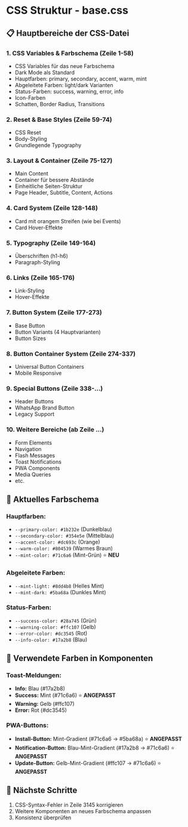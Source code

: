 # CSS Struktur - base.css

## 📋 Hauptbereiche der CSS-Datei

### 1. **CSS Variables & Farbschema** (Zeile 1-58)
- CSS Variables für das neue Farbschema
- Dark Mode als Standard
- Hauptfarben: primary, secondary, accent, warm, mint
- Abgeleitete Farben: light/dark Varianten
- Status-Farben: success, warning, error, info
- Icon-Farben
- Schatten, Border Radius, Transitions

### 2. **Reset & Base Styles** (Zeile 59-74)
- CSS Reset
- Body-Styling
- Grundlegende Typography

### 3. **Layout & Container** (Zeile 75-127)
- Main Content
- Container für bessere Abstände
- Einheitliche Seiten-Struktur
- Page Header, Subtitle, Content, Actions

### 4. **Card System** (Zeile 128-148)
- Card mit orangem Streifen (wie bei Events)
- Card Hover-Effekte

### 5. **Typography** (Zeile 149-164)
- Überschriften (h1-h6)
- Paragraph-Styling

### 6. **Links** (Zeile 165-176)
- Link-Styling
- Hover-Effekte

### 7. **Button System** (Zeile 177-273)
- Base Button
- Button Variants (4 Hauptvarianten)
- Button Sizes

### 8. **Button Container System** (Zeile 274-337)
- Universal Button Containers
- Mobile Responsive

### 9. **Special Buttons** (Zeile 338-...)
- Header Buttons
- WhatsApp Brand Button
- Legacy Support

### 10. **Weitere Bereiche** (ab Zeile ...)
- Form Elements
- Navigation
- Flash Messages
- Toast Notifications
- PWA Components
- Media Queries
- etc.

## 🎨 **Aktuelles Farbschema**

### Hauptfarben:
- `--primary-color: #1b232e` (Dunkelblau)
- `--secondary-color: #354e5e` (Mittelblau)
- `--accent-color: #dc693c` (Orange)
- `--warm-color: #804539` (Warmes Braun)
- `--mint-color: #71c6a6` (Mint-Grün) ⭐ **NEU**

### Abgeleitete Farben:
- `--mint-light: #8dd4b8` (Helles Mint)
- `--mint-dark: #5ba68a` (Dunkles Mint)

### Status-Farben:
- `--success-color: #28a745` (Grün)
- `--warning-color: #ffc107` (Gelb)
- `--error-color: #dc3545` (Rot)
- `--info-color: #17a2b8` (Blau)

## 🔧 **Verwendete Farben in Komponenten**

### Toast-Meldungen:
- **Info:** Blau (#17a2b8)
- **Success:** Mint (#71c6a6) ⭐ **ANGEPASST**
- **Warning:** Gelb (#ffc107)
- **Error:** Rot (#dc3545)

### PWA-Buttons:
- **Install-Button:** Mint-Gradient (#71c6a6 → #5ba68a) ⭐ **ANGEPASST**
- **Notification-Button:** Blau-Mint-Gradient (#17a2b8 → #71c6a6) ⭐ **ANGEPASST**
- **Update-Button:** Gelb-Mint-Gradient (#ffc107 → #71c6a6) ⭐ **ANGEPASST**

## 📝 **Nächste Schritte**
1. CSS-Syntax-Fehler in Zeile 3145 korrigieren
2. Weitere Komponenten an neues Farbschema anpassen
3. Konsistenz überprüfen
